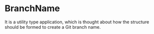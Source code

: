 # BranchName
It is a utility type application, which is thought about how the structure should be formed to create a Git branch name.
